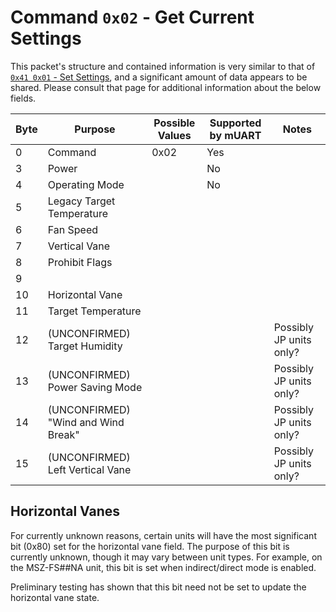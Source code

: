# Command `0x02` - Get Current Settings

This packet's structure and contained information is very similar to that of 
[`0x41 0x01` - Set Settings][set-settings], and a significant amount of data appears to be shared. Please consult that 
page for additional information about the below fields.

| Byte | Purpose                             | Possible Values | Supported by mUART | Notes                   |
|------|-------------------------------------|-----------------|--------------------|-------------------------|
| 0    | Command                             | 0x02            | Yes                |                         |
| 3    | Power                               |                 | No                 |                         |
| 4    | Operating Mode                      |                 | No                 |                         |
| 5    | Legacy Target Temperature           |                 |                    |                         |
| 6    | Fan Speed                           |                 |                    |                         |
| 7    | Vertical Vane                       |                 |                    |                         |
| 8    | Prohibit Flags                      |                 |                    |                         |
| 9    |                                     |                 |                    |                         |
| 10   | Horizontal Vane                     |                 |                    |                         |
| 11   | Target Temperature                  |                 |                    |                         |
| 12   | (UNCONFIRMED) Target Humidity       |                 |                    | Possibly JP units only? | 
| 13   | (UNCONFIRMED) Power Saving Mode     |                 |                    | Possibly JP units only? | 
| 14   | (UNCONFIRMED) "Wind and Wind Break" |                 |                    | Possibly JP units only? | 
| 15   | (UNCONFIRMED) Left Vertical Vane    |                 |                    | Possibly JP units only? | 

[set-settings]: ../0x41-set-request/0x01-set-settings.md

## Horizontal Vanes

For currently unknown reasons, certain units will have the most significant bit (0x80) set for the horizontal vane
field. The purpose of this bit is currently unknown, though it may vary between unit types. For example, on the 
MSZ-FS##NA unit, this bit is set when indirect/direct mode is enabled.

Preliminary testing has shown that this bit need not be set to update the horizontal vane state.
